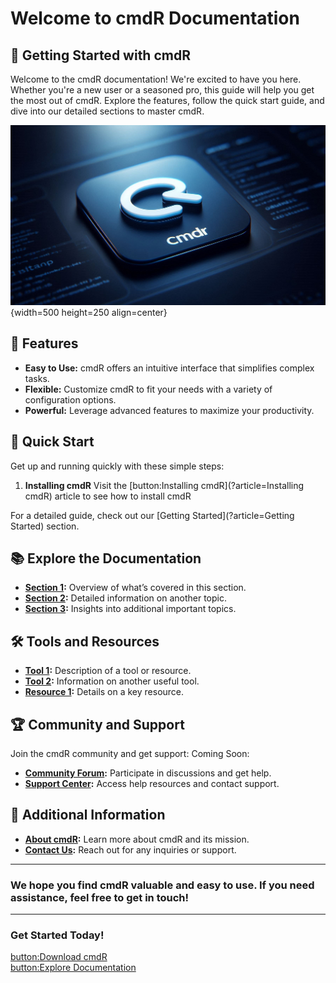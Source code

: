 # Welcome to cmdR Documentation

## 🚀 Getting Started with cmdR

Welcome to the cmdR documentation! We're excited to have you here. Whether you're a new user or a seasoned pro, this guide will help you get the most out of cmdR. Explore the features, follow the quick start guide, and dive into our detailed sections to master cmdR.

![cmdR Overview](/Design.jpeg){width=500 height=250 align=center}

## 🌟 Features

- **Easy to Use:** cmdR offers an intuitive interface that simplifies complex tasks.
- **Flexible:** Customize cmdR to fit your needs with a variety of configuration options.
- **Powerful:** Leverage advanced features to maximize your productivity.

## 🏁 Quick Start

Get up and running quickly with these simple steps:

1. **Installing cmdR** Visit the [button:Installing cmdR](?article=Installing cmdR) article to see how to install cmdR

For a detailed guide, check out our [Getting Started](?article=Getting Started) section.

## 📚 Explore the Documentation

- **[Section 1](?article=Section+1):** Overview of what’s covered in this section.
- **[Section 2](?article=Section+2):** Detailed information on another topic.
- **[Section 3](?article=Section+3):** Insights into additional important topics.

## 🛠️ Tools and Resources

- **[Tool 1](?article=Tool+1):** Description of a tool or resource.
- **[Tool 2](?article=Tool+2):** Information on another useful tool.
- **[Resource 1](?article=Resource+1):** Details on a key resource.

## 🏆 Community and Support

Join the cmdR community and get support:
Coming Soon:
- **[Community Forum](?article=Community+Forum):** Participate in discussions and get help.
- **[Support Center](?article=Support+Center):** Access help resources and contact support.

## 🔗 Additional Information

- **[About cmdR](?article=About+cmdR):** Learn more about cmdR and its mission.
- **[Contact Us](?article=Contact+Us):** Reach out for any inquiries or support.

---

### We hope you find cmdR valuable and easy to use. If you need assistance, feel free to get in touch!

---

### Get Started Today!

[button:Download cmdR](#)  
[button:Explore Documentation](?article=Getting+Started)
